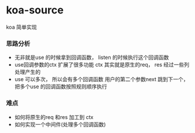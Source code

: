 # koa-source
koa 简单实现

### 思路分析

- 无非就是use 的时候拿到回调函数， listen 的时候执行这个回调函数
- use回调参数的ctx 扩展了很多功能 ctx 其实就是原生的req， res 经过一些列处理产生的
- use 可以多次， 所以会有多个回调函数 用户的第二个参数next 跳到下一个， 把多个use 的回调函数按照规则顺序执行


### 难点
 - 如何将原生的req 和res 加工到 ctx  
 - 如何实现一个中间件(处理多个回调函数)